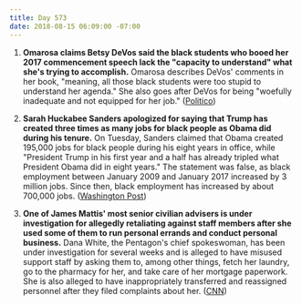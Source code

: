 ```yaml
---
title: Day 573
date: 2018-08-15 06:09:00 -07:00
---
```


1. **Omarosa claims Betsy DeVos said the black students who booed her 2017 commencement speech lack the "capacity to understand" what she's trying to accomplish.** Omarosa describes DeVos' comments in her book, "meaning, all those black students were too stupid to understand her agenda." She also goes after DeVos for being "woefully inadequate and not equipped for her job." ([Politico](https://www.politico.com/story/2018/08/14/omarosa-devos-black-college-students-777522))

2. **Sarah Huckabee Sanders apologized for saying that Trump has created three times as many jobs for black people as Obama did during his tenure.** On Tuesday, Sanders claimed that Obama created 195,000 jobs for black people during his eight years in office, while "President Trump in his first year and a half has already tripled what President Obama did in eight years." The statement was false, as black employment between January 2009 and January 2017 increased by 3 million jobs. Since then, black employment has increased by about 700,000 jobs. ([Washington Post](https://www.washingtonpost.com/business/2018/08/15/white-house-economists-apologize-after-huckabee-sanders-false-statement-about-black-employment-under-trump/?utm_term=.8ebde0092d9c))

3. **One of James Mattis' most senior civilian advisers is under investigation for allegedly retaliating against staff members after she used some of them to run personal errands and conduct personal business.** Dana White, the Pentagon's chief spokeswoman, has been under investigation for several weeks and is alleged to have misused support staff by asking them to, among other things, fetch her laundry, go to the pharmacy for her, and take care of her mortgage paperwork. She is also alleged to have inappropriately transferred and reassigned personnel after they filed complaints about her. ([CNN](https://www.cnn.com/2018/08/14/politics/pentagon-white-spox-probe/index.html))